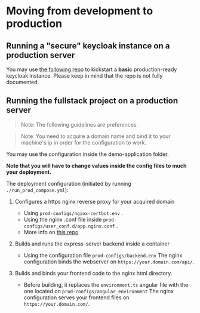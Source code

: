 # Moving from development to production

## Running a "secure" keycloak instance on a production server

You may use [the following repo](https://github.com/stzagkarak/keycloak-compose) to kickstart a **basic** production-ready keycloak instance.  Please keep in mind that the repo is not fully documented. 

## Running the fullstack project on a production server 

> Note: The following guidelines are preferences.

> Note: You need to acquire a domain name and bind it to your machine's ip in order for the configuration to work.

You may use the configuration inside the demo-application folder. 

**Note that you will have to change values inside the config files to much your deployment.**

The deployment configuration (initiated by running `./run_prod_compose.yml`): 
1. Configures a https nginx reverse proxy for your acquired domain 
    - Using `prod-configs/nginx-certbot.env` .
    - Using the nginx .conf file inside `prod-configs/user_conf.d/app.nginx.conf` .  
    - More info on [this repo](https://github.com/JonasAlfredsson/docker-nginx-certbot)
  
2. Builds and runs the express-server backend inside a container 
    - Using the configuration file `prod-configs/backend.env`
The nginx configuration binds the webserver on `https://your.domain.com/api/`.

3. Builds and binds your frontend code to the nginx html directory.
    - Before building, it replaces the `environment.ts` angular file with the one located on `prod-configs/angular_environment`
The nginx configuration serves your frontend files on `https://your.domain.com/`.
